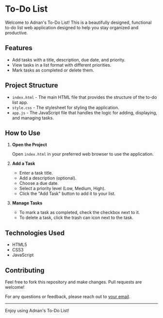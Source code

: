 # To-Do List

Welcome to Adnan's To-Do List! This is a beautifully designed, functional to-do list web application designed to help you stay organized and productive.

## Features

- Add tasks with a title, description, due date, and priority.
- View tasks in a list format with different priorities.
- Mark tasks as completed or delete them.

## Project Structure

- `index.html` - The main HTML file that provides the structure of the to-do list app.
- `style.css` - The stylesheet for styling the application.
- `app.js` - The JavaScript file that handles the logic for adding, displaying, and managing tasks.

## How to Use

1. **Open the Project**

   Open `index.html` in your preferred web browser to use the application.

2. **Add a Task**

   - Enter a task title.
   - Add a description (optional).
   - Choose a due date.
   - Select a priority level (Low, Medium, High).
   - Click the "Add Task" button to add it to your list.

3. **Manage Tasks**

   - To mark a task as completed, check the checkbox next to it.
   - To delete a task, click the trash can icon next to the task.

## Technologies Used

- HTML5
- CSS3
- JavaScript

## Contributing

Feel free to fork this repository and make changes. Pull requests are welcome!


For any questions or feedback, please reach out to [your email](mailto:adnaniproliya01@gmail.com).

---

Enjoy using Adnan's To-Do List!
